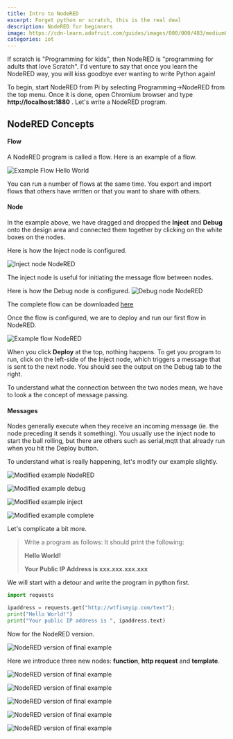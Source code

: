 ```yaml
---
title: Intro to NodeRED
excerpt: Forget python or scratch, this is the real deal
description: NodeRED for beginners
image: https://cdn-learn.adafruit.com/guides/images/000/000/483/medium800/node-red-screenshot.png
categories: iot
---
```


If scratch is "Programming for kids", then NodeRED is "programming for adults that love Scratch". I'd venture to say that once you learn 
the NodeRED way, you will kiss goodbye ever wanting to write Python again!


To begin, start NodeRED from Pi by selecting Programming->NodeRED from the top menu. Once it is done, open Chromium browser and type 
**http://localhost:1880** . Let's write a NodeRED program.

## NodeRED Concepts

#### Flow
A NodeRED program is called a flow. Here is an example of a flow.

![Example Flow Hello World](https://github.com/raspberrypisig/raspberrypisig.github.io/raw/master/assets/images/nodered-example-flow1.jpg)

You can run a number of flows at the same time. You export and import flows that others have written or that you want to share with others.

#### Node
In the example above, we have dragged and dropped the **Inject** and **Debug** onto the design area and connected them together by clicking 
on the white boxes on the nodes. 

Here is how the Inject node is configured.

![Inject node NodeRED](https://github.com/raspberrypisig/raspberrypisig.github.io/raw/master/assets/images/nodered-example-flow2.jpg)

The inject node is useful for initiating the message flow between nodes. 

Here is how the Debug node is configured.
![Debug node NodeRED](https://github.com/raspberrypisig/raspberrypisig.github.io/raw/master/assets/images/nodered-example-flow4.jpg)

The complete flow can be downloaded [here](https://raw.githubusercontent.com/raspberrypisig/raspberrypisig.github.io/master/assets/images/noderedexample.flow)

Once the flow is configured, we are to deploy and run our first flow in NodeRED.

![Example flow NodeRED](https://github.com/raspberrypisig/raspberrypisig.github.io/raw/master/assets/images/nodered-example-flow9.jpg)

When you click **Deploy** at the top, nothing happens. To get you program to run, click on the left-side of the Inject node, which triggers a message that is sent to the next node. You should see the output on the Debug tab to the right.

To understand what the connection between the two nodes mean, we have to look a the concept of message passing.

#### Messages

Nodes generally execute when they receive an incoming message (ie. the node preceding it sends it something). You usually use the inject
node to start the ball rolling, but there are others such as serial,mqtt that already run when you hit the Deploy button.

To understand what is really happening, let's modify our example slightly.

![Modified example NodeRED](https://github.com/raspberrypisig/raspberrypisig.github.io/raw/master/assets/images/nodered-example-flow5.jpg)

![Modified example debug](https://github.com/raspberrypisig/raspberrypisig.github.io/raw/master/assets/images/nodered-example-flow6.jpg)

![Modified example inject](https://github.com/raspberrypisig/raspberrypisig.github.io/raw/master/assets/images/nodered-example-flow7.jpg)

![Modified example complete](https://github.com/raspberrypisig/raspberrypisig.github.io/raw/master/assets/images/nodered-example-flow8.jpg)

Let's complicate a bit more.

>Write a program as follows: It should print the following:
>
>**Hello World!**
>
>**Your Public IP Address is xxx.xxx.xxx.xxx**
>

We will start with a detour and write the program in python first.

```python
import requests

ipaddress = requests.get("http://wtfismyip.com/text");
print("Hello World!")
print("Your public IP address is ", ipaddress.text)
```

Now for the NodeRED version.

![NodeRED version of final example](https://github.com/raspberrypisig/raspberrypisig.github.io/raw/master/assets/images/nodered-example-flow10.jpg)

Here we introduce three new nodes: **function**, **http request** and **template**.

![NodeRED version of final example](https://github.com/raspberrypisig/raspberrypisig.github.io/raw/master/assets/images/nodered-example-flow11.jpg)

![NodeRED version of final example](https://github.com/raspberrypisig/raspberrypisig.github.io/raw/master/assets/images/nodered-example-flow12.jpg)

![NodeRED version of final example](https://github.com/raspberrypisig/raspberrypisig.github.io/raw/master/assets/images/nodered-example-flow13.jpg)

![NodeRED version of final example](https://github.com/raspberrypisig/raspberrypisig.github.io/raw/master/assets/images/nodered-example-flow14.jpg)

![NodeRED version of final example](https://github.com/raspberrypisig/raspberrypisig.github.io/raw/master/assets/images/nodered-example-flow15.jpg)




